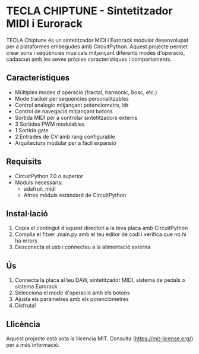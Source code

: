 # TECLA CHIPTUNE - Sintetitzador MIDI i Eurorack

TECLA Chiptune és un sintetitzador MIDI i Eurorack modular desenvolupat per a plataformes embegudes amb CircuitPython. Aquest projecte permet crear sons i seqüències musicals mitjançant diferents modes d'operació, cadascun amb les seves pròpies característiques i comportaments.

## Característiques

- Múltiples modes d'operació (fractal, harmonic, bosc, etc.)
- Mode tracker per sequencies personalitzables
- Control analogic mitjançant potenciometre, ldr
- Control de navegació mitjançant botons
- Sortida MIDI per a controlar sintetitzadors externs
- 3 Sortides PWM modulables
- 1 Sortida gate
- 2 Entrades de CV amb rang configurable 
- Arquitectura modular per a fàcil expansió

## Requisits

- CircuitPython 7.0 o superior
- Mòduls necessaris:
  - adafruit_midi
  - Altres mòduls estàndard de CircuitPython

## Instal·lació

1. Copia el contingut d'aquest directori a la teva placa amb CircuitPython
2. Compila el fitxer .main.py amb el teu editor de codi i verifica que no hi ha errors
3. Desconecta el usb i connectau a la alimentació externa

## Ús

1. Connecta la placa al teu DAW, sintetitzador MIDI, sistema de pedals o sistema Eurorack
2. Selecciona el mode d'operació amb els botons
3. Ajusta els paràmetres amb els potenciòmetres
4. Disfruta!

## Llicència

Aquest projecte està sota la llicència MIT. Consulta (https://mit-license.org/) per a més informació.
